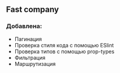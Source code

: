## Fast company

### Добавлена:

- Пагинация
- Проверка стиля кода с помощью ESlint
- Проверка типов с помощью prop-types
- Фильтрация
- Маршрутизация
